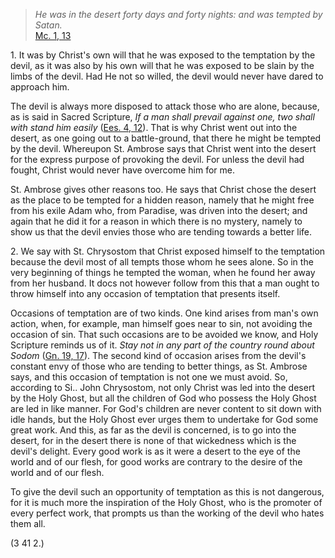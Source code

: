 
> _He was in the desert forty days and forty nights: and was tempted by Satan._  
[Mc. 1, 13](https://vulgata.online/bible/Mc.1?ed=DR2&vfn=DR2.Mc.1.13:vs)

1\. It was by Christ's own will that he was exposed to the temptation by the devil, as it was also by his own will that he was exposed to be slain by the limbs of the devil. Had He not so willed, the devil would never have dared to approach him.

The devil is always more disposed to attack those who are alone, because, as is said in Sacred Scripture, _If a man shall prevail against one, two shall with stand him easily_ ([Ees. 4, 12](https://vulgata.online/bible/Ees.4?ed=DR2&vfn=DR2.Ees.4.12:vs)). That is why Christ went out into the desert, as one going out to a battle-ground, that there he might be tempted by the devil. Whereupon St. Ambrose says that Christ went into the desert for the express purpose of provoking the devil. For unless the devil had fought, Christ would never have overcome him for me.

St. Ambrose gives other reasons too. He says that Christ chose the desert as the place to be tempted for a hidden reason, namely that he might free from his exile Adam who, from Paradise, was driven into the desert; and again that he did it for a reason in which there is no mystery, namely to show us that the devil envies those who are tending towards a better life.

2\. We say with St. Chrysostom that Christ exposed himself to the temptation because the devil most of all tempts those whom he sees alone. So in the very beginning of things he tempted the woman, when he found her away from her husband. It docs not however follow from this that a man ought to throw himself into any occasion of temptation that presents itself.

Occasions of temptation are of two kinds. One kind arises from man's own action, when, for example, man himself goes near to sin, not avoiding the occasion of sin. That such occasions are to be avoided we know, and Holy Scripture reminds us of it. _Stay not in any part of the country round about Sodom_ ([Gn. 19, 17](https://vulgata.online/bible/Gn.19?ed=DR2&vfn=DR2.Gn.19.17:vs)). The second kind of occasion arises from the devil's constant envy of those who are tending to better things, as St. Ambrose says, and this occasion of temptation is not one we must avoid. So, according to Si.. John Chrysostom, not only Christ was led into the desert by the Holy Ghost, but all the children of God who possess the Holy Ghost are led in like manner. For God's children are never content to sit down with idle hands, but the Holy Ghost ever urges them to undertake for God some great work. And this, as far as the devil is concerned, is to go into the desert, for in the desert there is none of that wickedness which is the devil's delight. Every good work is as it were a desert to the eye of the world and of our flesh, for good works are contrary to the desire of the world and of our flesh.

To give the devil such an opportunity of temptation as this is not dangerous, for it is much more the inspiration of the Holy Ghost, who is the promoter of every perfect work, that prompts us than the working of the devil who hates them all.

(3 41 2.)

